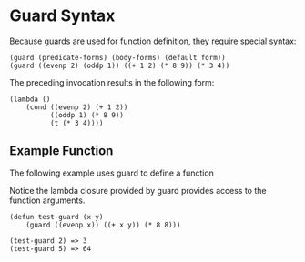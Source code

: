 # Guard Syntax

Because guards are used for function definition, they require special syntax:

```common-lisp
(guard (predicate-forms) (body-forms) (default form))
(guard ((evenp 2) (oddp 1)) ((+ 1 2) (* 8 9)) (* 3 4))
```
The preceding invocation results in the following form:
```common-lisp
(lambda () 
    (cond ((evenp 2) (+ 1 2)) 
          ((oddp 1) (* 8 9)) 
          (t (* 3 4))))
```


## Example Function

The following example uses guard to define a function

Notice the lambda closure provided by guard provides access to the function arguments.
```common-lisp
(defun test-guard (x y) 
    (guard ((evenp x)) ((+ x y)) (* 8 8)))

(test-guard 2) => 3
(test-guard 5) => 64
```
